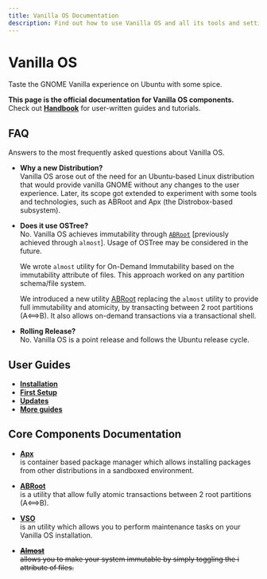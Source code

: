 ```yaml
---
title: Vanilla OS Documentation
description: Find out how to use Vanilla OS and all its tools and settings.
---
```


# Vanilla OS

Taste the GNOME Vanilla experience on Ubuntu with some spice.

**This page is the official documentation for Vanilla OS components.**\
Check out [**Handbook**](https://handbook.vanillaos.org) for user-written guides and tutorials.

## FAQ

Answers to the most frequently asked questions about Vanilla OS.

- **Why a new Distribution?**\
  Vanilla OS arose out of the need for an Ubuntu-based Linux distribution that 
  would provide vanilla GNOME without any changes to the user 
  experience. Later, its scope got extended to experiment with some tools and 
  technologies, such as ABRoot and Apx (the 
  Distrobox-based subsystem).
  
- **Does it use OSTree?**\
  No. Vanilla OS achieves immutability through [`ABRoot`](https://github.com/Vanilla-OS/ABRoot) [previously achieved through `almost`]. Usage of OSTree may be considered in the future.
 
  We wrote `almost` utility for On-Demand Immutability based on the 
  immutability attribute of files. This approach worked on any partition 
  schema/file system.
  
  We introduced a new utility [ABRoot](https://github.com/Vanilla-OS/ABRoot) replacing the `almost` utility to provide full immutability and atomicity, by transacting between 2 root partitions (A⟺B). It also allows on-demand transactions via a transactional shell.
  
- **Rolling Release?**\
  No. Vanilla OS is a point release and follows the Ubuntu release cycle.

## User Guides

- **[Installation](https://handbook.vanillaos.org/2022/11/05/installation.html)**
- **[First Setup](https://handbook.vanillaos.org/2022/11/18/first-setup.html)**
- **[Updates](https://handbook.vanillaos.org/2022/12/10/updates.html)**
- **[More guides](https://handbook.vanillaos.org/)**

## Core Components Documentation

- **[Apx](/docs/apx)**\
  is container based package manager which allows installing packages from other distributions in a sandboxed environment.

- **[ABRoot](/docs/ABRoot)**\
  is a utility that allow fully atomic transactions between 2 root partitions (A⟺B).

- **[VSO](/docs/vso)**\
  is an utility which allows you to perform maintenance tasks on your Vanilla OS installation.

- ~~**[Almost](/docs/almost)**~~\
  ~~allows you to make your system immutable by simply toggling the i attribute of files.~~
